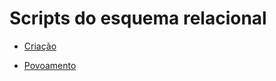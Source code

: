 # Scripts do esquema relacional

* [Criação](equipes_creates_postgres.sql)  

* [Povoamento](equipes_inserts_postgres.sql) 